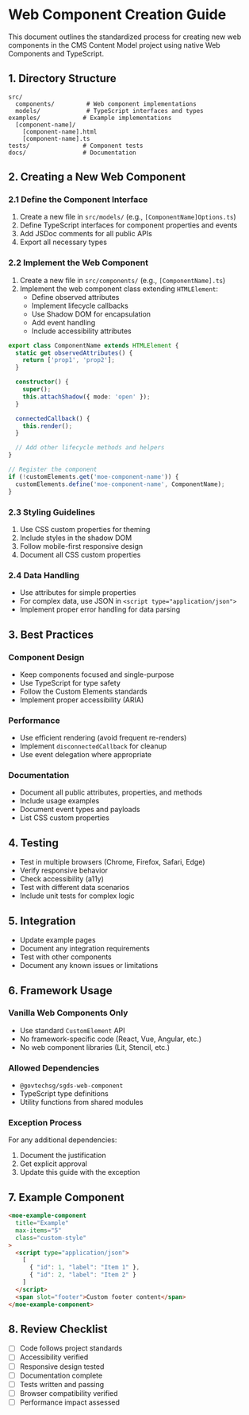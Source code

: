 # Web Component Creation Guide

This document outlines the standardized process for creating new web components in the CMS Content Model project using native Web Components and TypeScript.

## 1. Directory Structure

```
src/
  components/         # Web component implementations
  models/             # TypeScript interfaces and types
examples/            # Example implementations
  [component-name]/
    [component-name].html
    [component-name].ts
tests/               # Component tests
docs/                # Documentation
```

## 2. Creating a New Web Component

### 2.1 Define the Component Interface
1. Create a new file in `src/models/` (e.g., `[ComponentName]Options.ts`)
2. Define TypeScript interfaces for component properties and events
3. Add JSDoc comments for all public APIs
4. Export all necessary types

### 2.2 Implement the Web Component
1. Create a new file in `src/components/` (e.g., `[ComponentName].ts`)
2. Implement the web component class extending `HTMLElement`:
   - Define observed attributes
   - Implement lifecycle callbacks
   - Use Shadow DOM for encapsulation
   - Add event handling
   - Include accessibility attributes

```typescript
export class ComponentName extends HTMLElement {
  static get observedAttributes() {
    return ['prop1', 'prop2'];
  }

  constructor() {
    super();
    this.attachShadow({ mode: 'open' });
  }

  connectedCallback() {
    this.render();
  }

  // Add other lifecycle methods and helpers
}

// Register the component
if (!customElements.get('moe-component-name')) {
  customElements.define('moe-component-name', ComponentName);
}
```

### 2.3 Styling Guidelines
1. Use CSS custom properties for theming
2. Include styles in the shadow DOM
3. Follow mobile-first responsive design
4. Document all CSS custom properties

### 2.4 Data Handling
- Use attributes for simple properties
- For complex data, use JSON in `<script type="application/json">`
- Implement proper error handling for data parsing

## 3. Best Practices

### Component Design
- Keep components focused and single-purpose
- Use TypeScript for type safety
- Follow the Custom Elements standards
- Implement proper accessibility (ARIA)

### Performance
- Use efficient rendering (avoid frequent re-renders)
- Implement `disconnectedCallback` for cleanup
- Use event delegation where appropriate

### Documentation
- Document all public attributes, properties, and methods
- Include usage examples
- Document event types and payloads
- List CSS custom properties

## 4. Testing
- Test in multiple browsers (Chrome, Firefox, Safari, Edge)
- Verify responsive behavior
- Check accessibility (a11y)
- Test with different data scenarios
- Include unit tests for complex logic

## 5. Integration
- Update example pages
- Document any integration requirements
- Test with other components
- Document any known issues or limitations

## 6. Framework Usage

### Vanilla Web Components Only
- Use standard `CustomElement` API
- No framework-specific code (React, Vue, Angular, etc.)
- No web component libraries (Lit, Stencil, etc.)

### Allowed Dependencies
- `@govtechsg/sgds-web-component`
- TypeScript type definitions
- Utility functions from shared modules

### Exception Process
For any additional dependencies:
1. Document the justification
2. Get explicit approval
3. Update this guide with the exception

## 7. Example Component

```html
<moe-example-component 
  title="Example"
  max-items="5"
  class="custom-style"
>
  <script type="application/json">
    [
      { "id": 1, "label": "Item 1" },
      { "id": 2, "label": "Item 2" }
    ]
  </script>
  <span slot="footer">Custom footer content</span>
</moe-example-component>
```

## 8. Review Checklist
- [ ] Code follows project standards
- [ ] Accessibility verified
- [ ] Responsive design tested
- [ ] Documentation complete
- [ ] Tests written and passing
- [ ] Browser compatibility verified
- [ ] Performance impact assessed
